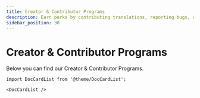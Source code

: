 ```yaml
---
title: Creator & Contributor Programs
description: Earn perks by contributing translations, reporting bugs, or helping us reach new creators.
sidebar_position: 30
---
```


# Creator & Contributor Programs

Below you can find our Creator & Contributor Programs.

```mdx-code-block
import DocCardList from '@theme/DocCardList';

<DocCardList />
```

